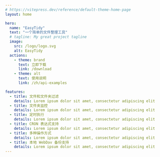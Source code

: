 ```yaml
---
# https://vitepress.dev/reference/default-theme-home-page
layout: home

hero:
  name: "EasyTidy"
  text: "一个简单的文件整理工具"
  # tagline: My great project tagline
  image:
    src: /logo/logo.svg
    alt: EasyTidy
  actions:
    - theme: brand
      text: 立即下载
      link: /download
    - theme: alt
      text: 使用说明
      link: /zh/api-examples

features:
  - title: 文件和文件夹过滤
    details: Lorem ipsum dolor sit amet, consectetur adipiscing elit
  - title: 文件夹监控
    details: Lorem ipsum dolor sit amet, consectetur adipiscing elit
  - title: 定时执行
    details: Lorem ipsum dolor sit amet, consectetur adipiscing elit
  - title: CRON 表达式支持
    details: Lorem ipsum dolor sit amet, consectetur adipiscing elit
  - title: 多种操作方式
    details: Lorem ipsum dolor sit amet, consectetur adipiscing elit
  - title: 本地 WebDav 备份支持
    details: Lorem ipsum dolor sit amet, consectetur adipiscing elit
---
```



